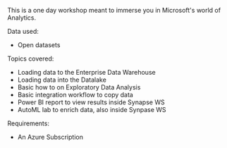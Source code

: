 This is a one day workshop meant to immerse you in Microsoft's world of Analytics.  

Data used: 
* Open datasets

Topics covered: 
* Loading data to the Enterprise Data Warehouse
* Loading data into the Datalake
* Basic how to on Exploratory Data Analysis
* Basic integration workflow to copy data
* Power BI report to view results inside Synapse WS
* AutoML lab to enrich data, also inside Synpase WS

Requirements: 
* An Azure Subscription